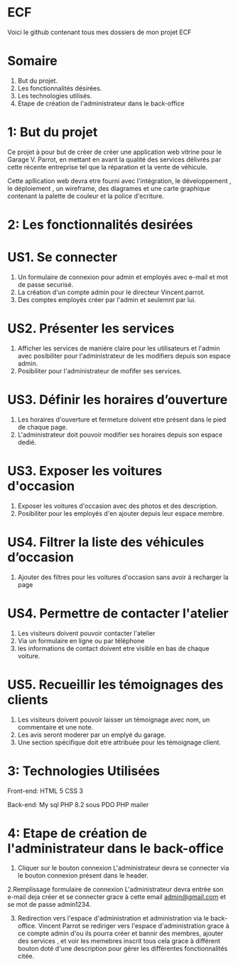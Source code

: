 # ECF
Voici le github contenant tous mes dossiers de mon projet ECF

# Somaire
1. But du projet.
2. Les fonctionnalités désirées.
3. Les technologies utilisés.
4. Etape de création de l'administrateur dans le back-office


#  1: But du projet

Ce projet à pour but de créer  de créer une application web vitrine pour le Garage V. Parrot,
en mettant en avant la qualité des services délivrés par cette récente entreprise tel que la réparation et la vente de véhicule.

Cette apllication web devra etre fourni avec  l'intégration, le développement , le déploiement , un wireframe, des diagrames et une carte graphique contenant la palette de couleur et la police d'ecriture.

# 2: Les fonctionnalités desirées

#  US1. Se connecter
1. Un formulaire de connexion pour admin et employés avec e-mail et mot de passe securisé.
2. La création d'un compte admin pour le directeur Vincent.parrot.
3. Des comptes employés créer par l'admin et seulemnt par lui.

 # US2. Présenter les services
1. Afficher les services de maniére claire pour les utilisateurs et l'admin avec posibiliter pour l'administrateur de les modifiers depuis son espace admin.
2. Posibiliter pour l'administrateur de mofifer ses services.

 # US3. Définir les horaires d’ouverture
1. Les horaires d'ouverture et fermeture doivent etre présent dans le pied de chaque page.
2. L'administrateur doit pouvoir modifier ses horaires depuis son espace dedié.


#  US3. Exposer les voitures d'occasion
1. Exposer les voitures d'occasion avec des photos et des description.
2. Posibiliter pour les employés d'en ajouter depuis leur espace membre.

#  US4. Filtrer la liste des véhicules d’occasion
1. Ajouter des filtres pour les voitures d'occasion sans avoir à recharger la page

 #  US4. Permettre de contacter l'atelier
1. Les visiteurs doivent pouvoir contacter l'atelier
2. Via un formulaire en ligne ou par téléphone
3. les informations de contact doivent etre visible en bas de chaque voiture.

 #  US5. Recueillir les témoignages des clients
1. Les visiteurs doivent pouvoir laisser un témoignage avec nom, un commentaire et une note.
2. Les avis seront moderer par un emplyé du garage.
3. Une section spécifique doit etre attribuée pour les témoignage client.

# 3: Technologies Utilisées
Front-end:
    HTML 5
    CSS 3

Back-end:
    My sql
    PHP 8.2 sous PDO
    PHP mailer

# 4: Etape de création de l'administrateur dans le back-office

1. Cliquer sur le bouton connexion
   L'administrateur devra se connecter via le bouton connexion présent dans le header.

2.Remplissage formulaire de connexion
L'administrateur devra entrée son e-mail deja créer et se connecter grace à cette email admin@gmail.com et se mot de passe admin1234.

3. Redirection vers l'espace d'administration et administration via le back-office.
Vincent Parrot se rediriger vers l'espace d'administration grace à ce compte admin d'ou ils pourra créer et bannir des membres, ajouter des services , et voir les memebres inscrit tous cela grace à différent bouton doté d'une description pour gérer les différentes fonctionnalités citée.

  
    



